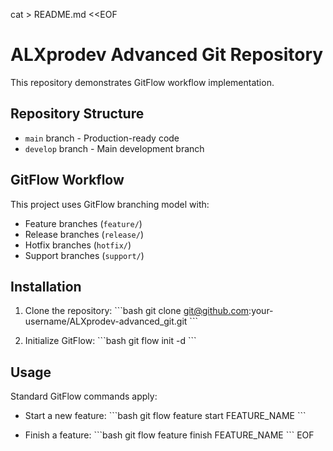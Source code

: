 cat > README.md <<EOF
# ALXprodev Advanced Git Repository

This repository demonstrates GitFlow workflow implementation.

## Repository Structure

- `main` branch - Production-ready code
- `develop` branch - Main development branch

## GitFlow Workflow

This project uses GitFlow branching model with:

- Feature branches (`feature/`)
- Release branches (`release/`)
- Hotfix branches (`hotfix/`)
- Support branches (`support/`)

## Installation

1. Clone the repository:
   \`\`\`bash
   git clone git@github.com:your-username/ALXprodev-advanced_git.git
   \`\`\`

2. Initialize GitFlow:
   \`\`\`bash
   git flow init -d
   \`\`\`

## Usage

Standard GitFlow commands apply:

- Start a new feature:
  \`\`\`bash
  git flow feature start FEATURE_NAME
  \`\`\`

- Finish a feature:
  \`\`\`bash
  git flow feature finish FEATURE_NAME
  \`\`\`
EOF
